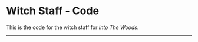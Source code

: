 # Witch Staff - Code

This is the code for the witch staff for _Into The Woods_.

----
[//]: # ( vim: set ts=4 sw=4 et cindent tw=80 ai si syn=markdown ft=markdown: )

